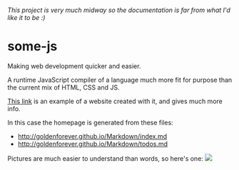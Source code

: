 ###### This project is very much midway so the documentation is far from what I'd like it to be :)

# some-js

Making web development quicker and easier.

A runtime JavaScript compiler of a language much more fit for purpose than the current mix of HTML, CSS and JS.

[This link](http://goldenforever.github.io) is an example of a website created with it, and gives much more info.

In this case the homepage is generated from these files:
  - http://goldenforever.github.io/Markdown/index.md
  - http://goldenforever.github.io/Markdown/todos.md

Pictures are much easier to understand than words, so here's one:
![](http://dcs.warwick.ac.uk/~csunbg/Project/images/diagram.png)
